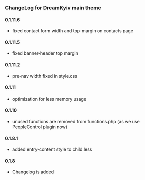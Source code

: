 ### ChangeLog for DreamKyiv main theme

#### 0.1.11.6
* fixed contact form width and top-margin on contacts page

#### 0.1.11.5
* fixed banner-header top margin

#### 0.1.11.2

* pre-nav width fixed in style.css

#### 0.1.11

* optimization for less memory usage

#### 0.1.10

* unused functions are removed from functions.php (as we use PeopleControl plugin now)

#### 0.1.8.1

* added entry-content style to child.less

#### 0.1.8

* Changelog is added

